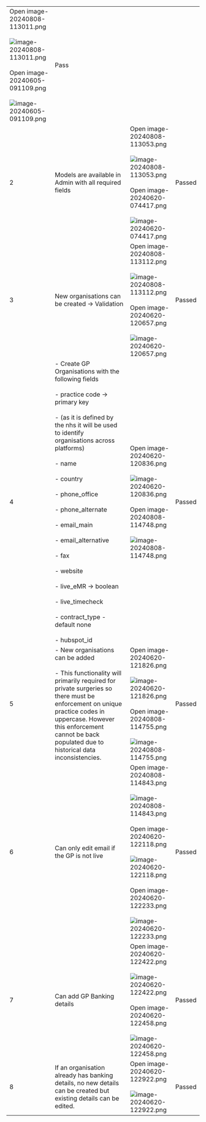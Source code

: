 |                                                                                                                                                                                                                                                                                                                                                                                                                                                                                                                                                                                                                                    |                                                                                                                                                                                                                                                                                                                                                                                                                                                                                                                                                                                                                                                 |                                                                                                                                                                                                                                                                                                                                                                                                                                                                                                                                                                                                                                                                                                                                                                                                                                                                                                                                                             |        |
| ---------------------------------------------------------------------------------------------------------------------------------------------------------------------------------------------------------------------------------------------------------------------------------------------------------------------------------------------------------------------------------------------------------------------------------------------------------------------------------------------------------------------------------------------------------------------------------------------------------------------------------- | ----------------------------------------------------------------------------------------------------------------------------------------------------------------------------------------------------------------------------------------------------------------------------------------------------------------------------------------------------------------------------------------------------------------------------------------------------------------------------------------------------------------------------------------------------------------------------------------------------------------------------------------------- | ----------------------------------------------------------------------------------------------------------------------------------------------------------------------------------------------------------------------------------------------------------------------------------------------------------------------------------------------------------------------------------------------------------------------------------------------------------------------------------------------------------------------------------------------------------------------------------------------------------------------------------------------------------------------------------------------------------------------------------------------------------------------------------------------------------------------------------------------------------------------------------------------------------------------------------------------------------- | ------ |
| Open image-20240808-113011.png<br><br>![image-20240808-113011.png](blob:https://medi2data.atlassian.net/83c830c6-37bd-40c9-a71a-978f8fbfe0df#media-blob-url=true&id=4e1af706-2485-41cb-8124-311085d6e324&collection=contentId-23265341&contextId=23265341&width=614&height=276&alt=image-20240808-113011.png)<br><br>Open image-20240605-091109.png<br><br>![image-20240605-091109.png](blob:https://medi2data.atlassian.net/80036388-2672-4572-99d8-9c5975155126#media-blob-url=true&id=3f4bce95-3e83-479d-a543-168477f196ad&collection=contentId-23265341&contextId=23265341&width=631&height=334&alt=image-20240605-091109.png) | Pass                                                                                                                                                                                                                                                                                                                                                                                                                                                                                                                                                                                                                                            |                                                                                                                                                                                                                                                                                                                                                                                                                                                                                                                                                                                                                                                                                                                                                                                                                                                                                                                                                             |        |
| 2                                                                                                                                                                                                                                                                                                                                                                                                                                                                                                                                                                                                                                  | Models are available in Admin with all required fields                                                                                                                                                                                                                                                                                                                                                                                                                                                                                                                                                                                          | Open image-20240808-113053.png<br><br>![image-20240808-113053.png](blob:https://medi2data.atlassian.net/84316ecc-8000-4c4d-a391-aea36315ebdb#media-blob-url=true&id=bdffe2fa-f3a1-4a39-bfd2-6837b46dd150&collection=contentId-23265341&contextId=23265341&width=1166&height=247&alt=image-20240808-113053.png)<br><br>Open image-20240620-074417.png<br><br>![image-20240620-074417.png](blob:https://medi2data.atlassian.net/72ce9f19-4d7e-405c-a95d-aa6de5a98d17#media-blob-url=true&id=0c1a3f7b-87e0-4b3b-bb1b-d6fa547f493e&collection=contentId-23265341&contextId=23265341&width=1920&height=553&alt=image-20240620-074417.png)                                                                                                                                                                                                                                                                                                                        | Passed |
| 3                                                                                                                                                                                                                                                                                                                                                                                                                                                                                                                                                                                                                                  | New organisations can be created → Validation                                                                                                                                                                                                                                                                                                                                                                                                                                                                                                                                                                                                   | Open image-20240808-113112.png<br><br>![image-20240808-113112.png](blob:https://medi2data.atlassian.net/21fedba8-956a-4d57-a976-b3aa35444705#media-blob-url=true&id=3b4e4170-18e1-48ff-b802-52c2b85f0da8&collection=contentId-23265341&contextId=23265341&width=746&height=646&alt=image-20240808-113112.png)<br><br>Open image-20240620-120657.png<br><br>![image-20240620-120657.png](blob:https://medi2data.atlassian.net/5f51d69c-a43f-4e45-83e6-94615ae87dcc#media-blob-url=true&id=ef308816-7129-4650-a6c2-5b1c277d9206&collection=contentId-23265341&contextId=23265341&width=1920&height=553&alt=image-20240620-120657.png)                                                                                                                                                                                                                                                                                                                         | Passed |
| 4                                                                                                                                                                                                                                                                                                                                                                                                                                                                                                                                                                                                                                  | - Create GP Organisations with the following fields<br>    <br>    - practice code → primary key<br>        <br>        - (as it is defined by the nhs it will be used to identify organisations across platforms)<br>            <br>    - name<br>        <br>    - country<br>        <br>    - phone_office<br>        <br>    - phone_alternate<br>        <br>    - email_main<br>        <br>    - email_alternative<br>        <br>    - fax<br>        <br>    - website<br>        <br>    - live_eMR → boolean<br>        <br>    - live_timecheck<br>        <br>    - contract_type - default none<br>        <br>    - hubspot_id | Open image-20240620-120836.png<br><br>![image-20240620-120836.png](blob:https://medi2data.atlassian.net/b1f4303e-6846-4b5e-9361-612a7acb5450#media-blob-url=true&id=5158465c-9424-4517-aefb-304f34c3cbce&collection=contentId-23265341&contextId=23265341&width=1920&height=1021&alt=image-20240620-120836.png)<br><br>Open image-20240808-114748.png<br><br>![image-20240808-114748.png](blob:https://medi2data.atlassian.net/9af21d5d-b001-4b03-8f93-f23b90fd86ba#media-blob-url=true&id=4b88abaf-cba5-4398-8dc5-6c878e7198a7&collection=contentId-23265341&contextId=23265341&width=1531&height=149&alt=image-20240808-114748.png)                                                                                                                                                                                                                                                                                                                       | Passed |
| 5                                                                                                                                                                                                                                                                                                                                                                                                                                                                                                                                                                                                                                  | - New organisations can be added<br>    <br>    - This functionality will primarily required for private surgeries so there must be enforcement on unique practice codes in uppercase. However this enforcement cannot be back populated due to historical data inconsistencies.                                                                                                                                                                                                                                                                                                                                                                | Open image-20240620-121826.png<br><br>![image-20240620-121826.png](blob:https://medi2data.atlassian.net/9e692232-cb48-4ef9-bb6c-87ff01aa8731#media-blob-url=true&id=dd8bc4b6-75de-48a9-84e4-57e060dd55b8&collection=contentId-23265341&contextId=23265341&width=1920&height=553&alt=image-20240620-121826.png)<br><br>Open image-20240808-114755.png<br><br>![image-20240808-114755.png](blob:https://medi2data.atlassian.net/9069a87f-886c-4d99-98f8-b51b46c3d191#media-blob-url=true&id=781afe1a-08ea-4d54-bbf2-ebf28d1a6883&collection=contentId-23265341&contextId=23265341&width=1531&height=149&alt=image-20240808-114755.png)                                                                                                                                                                                                                                                                                                                        | Passed |
| 6                                                                                                                                                                                                                                                                                                                                                                                                                                                                                                                                                                                                                                  | Can only edit email if the GP is not live                                                                                                                                                                                                                                                                                                                                                                                                                                                                                                                                                                                                       | Open image-20240808-114843.png<br><br>![image-20240808-114843.png](blob:https://medi2data.atlassian.net/9eb83619-cf0e-4a4a-b67a-2cd17c2a0a44#media-blob-url=true&id=24e0de84-e49f-4280-8092-618281a4ec5e&collection=contentId-23265341&contextId=23265341&width=910&height=382&alt=image-20240808-114843.png)<br><br>Open image-20240620-122118.png<br><br>![image-20240620-122118.png](blob:https://medi2data.atlassian.net/434e15a7-d4af-43f8-926d-58d8f12145c1#media-blob-url=true&id=1a9d1306-183b-46a2-9c3b-0e145c3122d9&collection=contentId-23265341&contextId=23265341&width=1920&height=1021&alt=image-20240620-122118.png)<br><br>Open image-20240620-122233.png<br><br>![image-20240620-122233.png](blob:https://medi2data.atlassian.net/95d1575d-39f3-405a-a4e2-8751560c95ba#media-blob-url=true&id=586d2ae1-d53a-438b-be27-50ed1845a250&collection=contentId-23265341&contextId=23265341&width=1920&height=1080&alt=image-20240620-122233.png) | Passed |
| 7                                                                                                                                                                                                                                                                                                                                                                                                                                                                                                                                                                                                                                  | Can add GP Banking details                                                                                                                                                                                                                                                                                                                                                                                                                                                                                                                                                                                                                      | Open image-20240620-122422.png<br><br>![image-20240620-122422.png](blob:https://medi2data.atlassian.net/ecdafa8a-9ee0-4aea-974c-d39ed8e77276#media-blob-url=true&id=023140e7-5fb3-4c71-be37-627e20ce110e&collection=contentId-23265341&contextId=23265341&width=1920&height=1080&alt=image-20240620-122422.png)<br><br>Open image-20240620-122458.png<br><br>![image-20240620-122458.png](blob:https://medi2data.atlassian.net/f90005b6-43cc-4f1e-b3b1-ad2b699779bc#media-blob-url=true&id=70806c2a-6b09-4473-94a9-e17d5af3690a&collection=contentId-23265341&contextId=23265341&width=1920&height=1080&alt=image-20240620-122458.png)                                                                                                                                                                                                                                                                                                                      | Passed |
| 8                                                                                                                                                                                                                                                                                                                                                                                                                                                                                                                                                                                                                                  | If an organisation already has banking details, no new details can be created but existing details can be edited.                                                                                                                                                                                                                                                                                                                                                                                                                                                                                                                               | Open image-20240620-122922.png<br><br>![image-20240620-122922.png](blob:https://medi2data.atlassian.net/2aff24e7-0ab8-42e2-a22f-9fcb56d4356e#media-blob-url=true&id=22fcfc53-875a-44cf-9c81-f4d2bfc1ff24&collection=contentId-23265341&contextId=23265341&width=1920&height=1080&alt=image-20240620-122922.png)                                                                                                                                                                                                                                                                                                                                                                                                                                                                                                                                                                                                                                             | Passed |